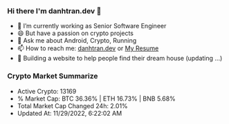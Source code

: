 ### Hi there I'm danhtran.dev 👋

- 🔭 I’m currently working as Senior Software Engineer
- 😄 But have a passion on crypto projects
- 💬 Ask me about Android, Crypto, Running 
- 📫 How to reach me: <a href="https://danhtran.dev" target="_blank">danhtran.dev</a> or <a href="Dan-Resume.pdf" target="_blank">My Resume</a>
- 🌱 Building a website to help people find their dream house (updating ...)

### Crypto Market Summarize
- Active Crypto: 13169
- % Market Cap: BTC 36.36% | ETH 16.73% | BNB 5.68%
- Total Market Cap Changed 24h: 2.01%
- Updated At: 11/29/2022, 6:22:02 AM
